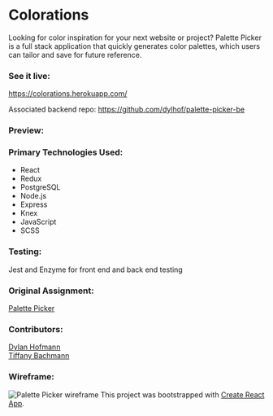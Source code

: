 # Colorations
Looking for color inspiration for your next website or project? Palette Picker is a full stack application that quickly generates color palettes, which users can tailor and save for future reference.  

### See it live:
https://colorations.herokuapp.com/

Associated backend repo: https://github.com/dylhof/palette-picker-be  
### Preview:  

### Primary Technologies Used:
* React 
* Redux
* PostgreSQL
* Node.js
* Express
* Knex
* JavaScript
* SCSS  

### Testing:
Jest and Enzyme for front end and back end testing 

### Original Assignment:  
[Palette Picker](http://frontend.turing.io/projects/palette-picker.html)  

### Contributors:  
[Dylan Hofmann](https://github.com/dylhof)  
[Tiffany Bachmann](https://github.com/trbachmann)  

### Wireframe:  
![Palette Picker wireframe](https://user-images.githubusercontent.com/40586291/55119479-a771c880-50b7-11e9-8002-3f155a4697a0.png)
This project was bootstrapped with [Create React App](https://github.com/facebook/create-react-app).